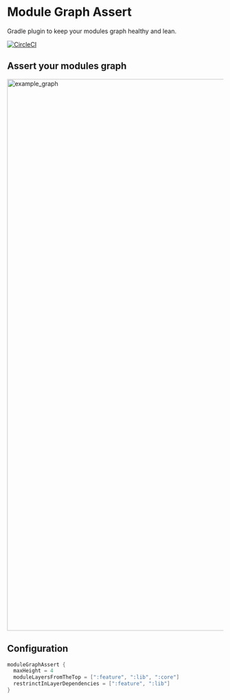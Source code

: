 # Module Graph Assert
Gradle plugin to keep your modules graph healthy and lean.

[![CircleCI](https://circleci.com/gh/jraska/modules-graph-assert.svg?style=svg)](https://circleci.com/gh/jraska/modules-graph-assert)

## Assert your modules graph
<img width="1281" alt="example_graph" src="https://user-images.githubusercontent.com/6277721/70832705-18980e00-1df6-11ea-8b78-fc07ba570a2b.png">

## Configuration
```groovy
moduleGraphAssert {
  maxHeight = 4
  moduleLayersFromTheTop = [":feature", ":lib", ":core"]
  restrinctInLayerDependencies = [":feature", ":lib"]
}
```
